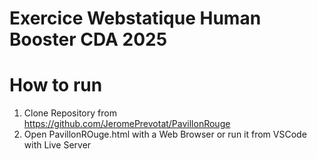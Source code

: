 # Exercice Webstatique Human Booster CDA 2025

# How to run

1. Clone Repository from https://github.com/JeromePrevotat/PavillonRouge
2. Open PavillonROuge.html with a Web Browser or run it from VSCode with Live Server
